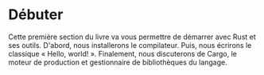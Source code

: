 # Débuter

Cette première section du livre va vous permettre de démarrer avec Rust et ses
outils. D'abord, nous installerons le compilateur. Puis, nous écrirons le
classique « Hello, world! ». Finalement, nous discuterons de Cargo, le
moteur de production et gestionnaire de bibliothèques du langage.
